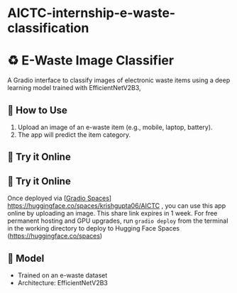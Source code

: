 # AICTC-internship-e-waste-classification

# ♻️ E-Waste Image Classifier

A Gradio interface to classify images of electronic waste items using a deep learning model trained with EfficientNetV2B3, 

## 🔧 How to Use

1. Upload an image of an e-waste item (e.g., mobile, laptop, battery).
2. The app will predict the item category.

## 🚀 Try it Online

## 🚀 Try it Online

Once deployed via [[Gradio Spaces](https://huggingface.co/spaces)] https://huggingface.co/spaces/krishgupta06/AICTC , you can use this app online by uploading an image.
This share link expires in 1 week. For free permanent hosting and GPU upgrades, run `gradio deploy` from the terminal in the working directory to deploy to Hugging Face Spaces (https://huggingface.co/spaces)


## 🧠 Model

- Trained on an e-waste dataset
- Architecture: EfficientNetV2B3
